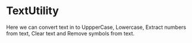 # TextUtility
Here we can convert text in to UppperCase, Lowercase, Extract numbers from text, Clear text and Remove symbols from text.

